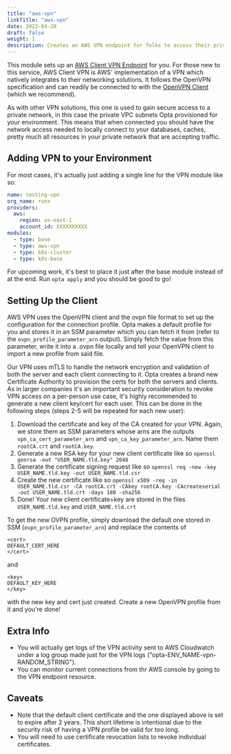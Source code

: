 ```yaml
---
title: "aws-vpn"
linkTitle: "aws-vpn"
date: 2022-04-28
draft: false
weight: 1
description: Creates an AWS VPN endpoint for folks to access their private Opta network
---
```


This module sets up an [AWS Client VPN Endpoint](https://aws.amazon.com/vpn/client-vpn/) for you. For those new to
this service, AWS Client VPN is AWS' implementation of a VPN which natively integrates to their networking solutions.
It follows the OpenVPN specification and can readily be connected to with the [OpenVPN Client](https://openvpn.net/vpn-client/)
(which we recommend).

As with other VPN solutions, this one is used to gain secure access to a private network, in this case the private VPC
subnets Opta provisioned for your environment. This means that when connected you should have the network access needed
to locally connect to your databases, caches, pretty much all resources in your private network that are accepting 
traffic.

## Adding VPN to your Environment
For most cases, it's actually just adding a single line for the VPN module like so:
```yaml
name: testing-vpn
org_name: runx
providers:
  aws:
    region: us-east-1
    account_id: XXXXXXXXXX
modules:
  - type: base
  - type: aws-vpn
  - type: k8s-cluster
  - type: k8s-base
```
For upcoming work, it's best to place it just after the base module instead of at the end.
Run `opta apply` and you should be good to go!

## Setting Up the Client
AWS VPN uses the OpenVPN client and the ovpn file format to set up the configuration for the connection profile. Opta
makes a default profile for you and stores it in an SSM parameter which you can fetch it from (refer to the 
`ovpn_profile_parameter_arn` output). Simply fetch the value from this parameter, write it into a .ovpn file locally
and tell your OpenVPN client to import a new profile from said file.

Our VPN uses mTLS to handle the network encryption and validation of both the server and each client connecting to it.
Opta creates a brand new Certificate Authority to provision the certs for both the servers and clients. As in larger
companies it's an important security consideration to revoke VPN access on a per-person use case, it's highly 
recommended to generate a new client key/cert for each user. This can be done in the following steps (steps 2-5
will be repeated for each new user):

1. Download the certificate and key of the CA created for your VPN. Again, we store them as SSM parameters whose 
   arns are the outputs `vpn_ca_cert_parameter_arn` and `vpn_ca_key_parameter_arn`. Name them `rootCA.crt` and
   `rootCA.key`.
2. Generate a new RSA key for your new client certificate like so `openssl genrsa -out "USER_NAME.tld.key" 2048`
3. Generate the certificate signing request like so `openssl req -new -key USER_NAME.tld.key -out USER_NAME.tld.csr`
4. Create the new certificate like so `openssl x509 -req -in USER_NAME.tld.csr -CA rootCA.crt -CAkey rootCA.key -CAcreateserial -out USER_NAME.tld.crt -days 180 -sha256`
5. Done! Your new client certificate+key are stored in the files `USER_NAME.tld.key` and `USER_NAME.tld.crt` 

To get the new OVPN profile, simply download the default one stored in SSM (`ovpn_profile_parameter_arn`) and
replace the contents of
```
<cert>
DEFAULT_CERT_HERE
</cert>
```

and 
```
<key>
DEFAULT_KEY_HERE
</key>
```
with the new key and cert just created. Create a new OpenVPN profile from it and you're done!

## Extra Info
* You will actually get logs of the VPN activity sent to AWS Cloudwatch under a log group made just for the VPN logs
  ("opta-ENV_NAME-vpn-RANDOM_STRING").
* You can monitor current connections from thr AWS console by going to the VPN endpoint resource.

## Caveats
* Note that the default client certificate and the one displayed above is set to expire after 2 years. This short
  lifetime is intentional due to the security risk of having a VPN profile be valid for too long.
* You will need to use certificate revocation lists to revoke individual certificates.